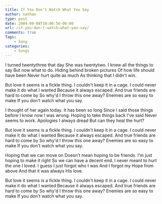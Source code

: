 ```yaml
---
title: If You Don't Watch What You Say
author: nathan
type: post
date: 2004-09-08T10:06:56-06:00
url: /if-you-don-t-watch-what-you-say/
comments: true
Tags:
    - Song
categories:
    - Songs
---
```

I turned twentythree that day
She was twentytwo.
I knew all the things to say
But now what to do.
Hiding behind broken pictures
Of how life should have been
Never hurt quite as much
As thinking that I didn't win.

But love it seems is a fickle thing.
I couldn't keep it in a cage.
I could never make it do what I wanted
Because it always escaped.
And true friends are hard to come by
So why'd I throw this one away?
Enemies are so easy to make
If you don't watch what you say.

I thought of her again today.
It has been so long
Since I said those things before
I know now I was wrong.
Hoping to take things back I've said
Never seems to work.
Apologies I always dread
But can they heal the hurt?

But love it seems is a fickle thing.
I couldn't keep it in a cage.
I could never make it do what I wanted
Because it always escaped.
And true friends are hard to come by
So why'd I throw this one away?
Enemies are so easy to make
If you don't watch what you say.

Hoping that we can move on
Doesn't mean hoping to be friends.
I'm just hoping to make it right
So we can have a decent end.
I never meant to hurt the one I loved.
I guess I just forgot who I was
And I forgot my Hope from above
And that it was always His love.

But love it seems is a fickle thing.
I couldn't keep it in a cage.
I could never make it do what I wanted
Because it always escaped.
And true friends are hard to come by
So why'd I throw this one away?
Enemies are so easy to make
If you don't watch what you say.
